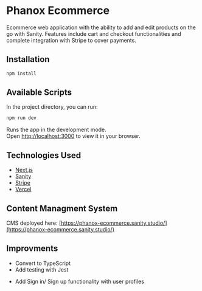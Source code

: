 # Phanox Ecommerce

Ecommerce web application with the ability to add and edit products on the go with Sanity. Features include cart and checkout functionalities and complete integration with Stripe to cover payments.

## Installation

```bash
npm install
```

## Available Scripts

In the project directory, you can run:

```bash
npm run dev
```

Runs the app in the development mode.\
Open [http://localhost:3000](http://localhost:3000) to view it in your browser.

## Technologies Used

- [Next.js](https://nextjs.org/)
- [Sanity](https://www.sanity.io/)
- [Stripe](https://stripe.com/)
- [Vercel](https://vercel.com/)

## Content Managment System

CMS deployed here:
[https://phanox-ecommerce.sanity.studio/](https://phanox-ecommerce.sanity.studio/)

## Improvments

- Convert to TypeScript
- Add testing with Jest

* Add Sign in/ Sign up functionality with user profiles
